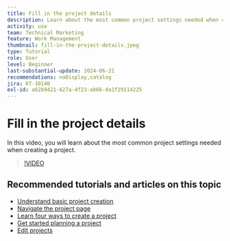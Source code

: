 ```yaml
---
title: Fill in the project details
description: Learn about the most common project settings needed when creating a project.
activity: use
team: Technical Marketing
feature: Work Management
thumbnail: fill-in-the-project-details.jpeg
type: Tutorial
role: User
level: Beginner
last-substantial-update: 2024-06-21
recommendations: noDisplay,catalog
jira: KT-10140
exl-id: a62b9421-627a-4f23-ab66-da1f29114225
---
```

# Fill in the project details

In this video, you will learn about the most common project settings needed when creating a project.

>[!VIDEO](https://video.tv.adobe.com/v/3430410/?quality=12&learn=on&enablevpops)


## Recommended tutorials and articles on this topic

* [Understand basic project creation](/help/manage-work/projects/understand-basic-project-creation.md)
* [Navigate the project page](/help/manage-work/projects/navigate-the-project-page.md)
* [Learn four ways to create a project](/help/manage-work/projects/understand-other-ways-to-create-projects.md)
* [Get started planning a project](/help/manage-work/projects/getting-started-plan-a-project.md)
* [Edit projects](https://experienceleague.adobe.com/en/docs/workfront/using/manage-work/projects/manage-projects/edit-projects)

